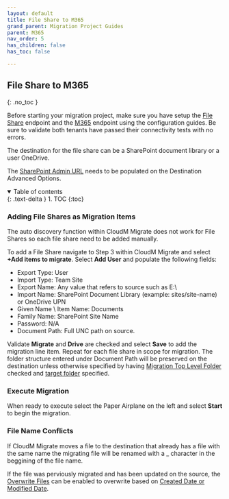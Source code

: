 ```yaml
---
layout: default
title: File Share to M365
grand_parent: Migration Project Guides
parent: M365
nav_order: 5
has_children: false
has_toc: false

---
```


## File Share to M365
{: .no_toc }

Before starting your migration project, make sure you have setup the <a href="https://docs.cloudm.io/Endpoint-Configuration-Guides/FileSystem.html">File Share</a> endpoint and the <a href="https://cloudm-migrate.github.io/documentation/Endpoint-Configuration-Guides/M365Tenant.html">M365</a> endpoint using the configuration guides. Be sure to validate both tenants have passed their connectivity tests with no errors. 

The destination for the file share can be a SharePoint document library or a user OneDrive. 

The <a href="https://docs.cloudm.io/Engineering-Reference/M365DestinationAO.html#sharepoint-admin-url-">SharePoint Admin URL</a> needs to be populated on the Destination Advanced Options. 

<a name="top"></a>
<details open markdown="block">
  <summary>
    Table of contents
  </summary>
  {: .text-delta }
1. TOC
{:toc}
</details>

### Adding File Shares as Migration Items

The auto discovery function within CloudM Migrate does not work for File Shares so each file share need to be added manually. 

To add a File Share navigate to Step 3 within CloudM Migrate and select **+Add items to migrate**. Select **Add User** and populate the following fields:

- Export Type: User
- Import Type: Team Site 
- Export Name: Any value that refers to source such as E:\
- Import Name: SharePoint Document Library (example: sites/site-name) or OneDrive UPN
- Given Name \ Item Name: Documents
- Family Name: SharePoint Site Name
- Password: N/A
- Document Path: Full UNC path on source. 

Validate **Migrate** and **Drive** are checked and select **Save** to add the migration line item. Repeat for each file share in scope for migration. The folder structure entered under Document Path will be preserved on the destination unless otherwise specified by having <a href="https://docs.cloudm.io/Engineering-Reference/FileSystem.html#migrate-top-level-folder">Migration Top Level Folder</a> checked and <a href="https://docs.cloudm.io/Engineering-Reference/ProjectAdvancedOptions.html#topfolder">target folder</a> specified.

### Execute Migration

When ready to execute select the Paper Airplane on the left and select **Start** to begin the migration.

### File Name Conflicts

If CloudM Migrate moves a file to the destination that already has a file with the same name the migrating file will be renamed with a _ character in the beggining of the file name. 

If the file was perviously migrated and has been updated on the source, the <a href="https://docs.cloudm.io/Engineering-Reference/ProjectAdvancedOptions.html#overwritedoc">Overwrite Files</a> can be enabled to overwrite based on <a href="https://docs.cloudm.io/Engineering-Reference/ProjectAdvancedOptions.html#filterdate">Created Date or Modified Date</a>. 


